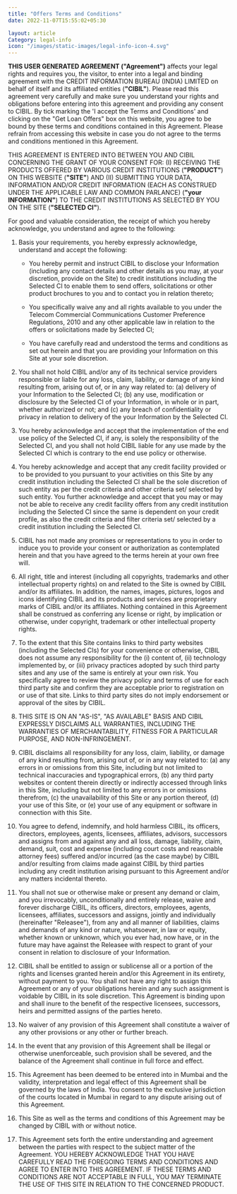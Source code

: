 ```yaml
---
title: "Offers Terms and Conditions"
date: 2022-11-07T15:55:02+05:30

layout: article
Category: legal-info
icon: "/images/static-images/legal-info-icon-4.svg"
---
```

**THIS USER GENERATED AGREEMENT ("Agreement")** affects your legal rights and requires you, the visitor, to enter into a legal and binding agreement with the CREDIT INFORMATION BUREAU (INDIA) LIMITED on behalf of itself and its affiliated entities (**"CIBIL"**). Please read this agreement very carefully and make sure you understand your rights and obligations before entering into this agreement and providing any consent to CIBIL. By tick marking the 'I
accept the Terms and Conditions' and clicking on the "Get Loan Offers" box on this website, you agree to be bound by these terms and conditions contained in this Agreement. Please refrain from accessing this website in case you do not agree to the terms and conditions mentioned in this Agreement.

THIS AGREEMENT IS ENTERED INTO BETWEEN YOU AND CIBIL CONCERNING THE GRANT OF YOUR CONSENT FOR: (I) RECEIVING THE PRODUCTS OFFERED BY VARIOUS CREDIT INSTITUTIONS (**"PRODUCT"**) ON THIS WEBSITE (**"SITE"**) AND (II) SUBMITTING YOUR DATA, INFORMATION AND/OR CREDIT INFORMATION (EACH AS CONSTRUED UNDER THE APPLICABLE LAW AND COMMON PARLANCE) (**"your INFORMATION"**) TO THE CREDIT INSTITUTIONS AS SELECTED BY YOU ON THE SITE (**"SELECTED CI"**).

For good and valuable consideration, the receipt of which you hereby acknowledge, you
    understand and agree to the following:


1. Basis your requirements, you hereby expressly acknowledge, understand and accept the following:

    * You hereby permit and instruct CIBIL to disclose your Information (including any contact details and other details as you may, at your discretion, provide on the Site) to credit institutions including the Selected CI to enable them to send offers, solicitations or other product brochures to you and to contact you in relation thereto;

    * You specifically waive any and all rights available to you under the Telecom Commercial Communications Customer Preference Regulations, 2010 and any other applicable law in relation to the offers or solicitations made by Selected CI;

    * You have carefully read and understood the terms and conditions as set out herein and that you are providing your Information on this Site at your sole discretion.

2. You shall not hold CIBIL and/or any of its technical service providers responsible or
    liable for any loss, claim, liability, or damage of any kind resulting from, arising out of,
    or in any way related to: (a) delivery of your Information to the Selected CI; (b) any use,
    modification or disclosure by the Selected CI of your Information, in whole or in part,
    whether authorized or not; and (c) any breach of confidentiality or privacy in relation to
    delivery of the your Information by the Selected CI.
3. You hereby acknowledge and accept that the implementation of the end use policy of the
    Selected CI, if any, is solely the responsibility of the Selected CI, and you shall not hold
    CIBIL liable for any use made by the Selected CI which is contrary to the end use policy or
    otherwise.
4. You hereby acknowledge and accept that any credit facility provided or to be provided to
    you pursuant to your activities on this Site by any credit institution including the
    Selected CI shall be the sole discretion of such entity as per the credit criteria and other
    criteria set/ selected by such entity. You further acknowledge and accept that you may or
    may not be able to receive any credit facility offers from any credit institution including
    the Selected CI since the same is dependent on your credit profile, as also the credit
    criteria and filter criteria set/ selected by a credit institution including the Selected
    CI.
5. CIBIL has not made any promises or representations to you in order to induce you to
    provide your consent or authorization as contemplated herein and that you have agreed to the
    terms herein at your own free will.
6. All right, title and interest (including all copyrights, trademarks and other
    intellectual property rights) on and related to the Site is owned by CIBIL and/or its
    affiliates. In addition, the names, images, pictures, logos and icons identifying CIBIL and
    its products and services are proprietary marks of CIBIL and/or its affiliates. Nothing
    contained in this Agreement shall be construed as conferring any license or right, by
    implication or otherwise, under copyright, trademark or other intellectual property
    rights.
7. To the extent that this Site contains links to third party websites (including the
    Selected CIs) for your convenience or otherwise, CIBIL does not assume any responsibility
    for the (i) content of, (ii) technology implemented by, or (iii) privacy practices adopted
    by such third party sites and any use of the same is entirely at your own risk. You
    specifically agree to review the privacy policy and terms of use for each third party site
    and confirm they are acceptable prior to registration on or use of that site. Links to third
    party sites do not imply endorsement or approval of the sites by CIBIL.
8. THIS SITE IS ON AN "AS-IS", "AS AVAILABLE" BASIS AND CIBIL EXPRESSLY DISCLAIMS ALL
    WARRANTIES, INCLUDING THE WARRANTIES OF MERCHANTABILITY, FITNESS FOR A PARTICULAR PURPOSE,
    AND NON-INFRINGEMENT.
9. CIBIL disclaims all responsibility for any loss, claim, liability, or damage of any
    kind resulting from, arising out of, or in any way related to: (a) any errors in or
    omissions from this Site, including but not limited to technical inaccuracies and
    typographical errors, (b) any third party websites or content therein directly or indirectly
    accessed through links in this Site, including but not limited to any errors in or omissions
    therefrom, (c) the unavailability of this Site or any portion thereof, (d) your use of this
    Site, or (e) your use of any equipment or software in connection with this Site.
10. You agree to defend, indemnify, and hold harmless CIBIL, its officers, directors,
    employees, agents, licensees, affiliates, advisors, successors and assigns from and against
    any and all loss, damage, liability, claim, demand, suit, cost and expense (including court
    costs and reasonable attorney fees) suffered and/or incurred (as the case maybe) by CIBIL
    and/or resulting from claims made against CIBIL by third parties including any credit
    institution arising pursuant to this Agreement and/or any matters incidental thereto.

11. You shall not sue or otherwise make or present any demand or claim, and you irrevocably,
    unconditionally and entirely release, waive and forever discharge CIBIL, its officers,
    directors, employees, agents, licensees, affiliates, successors and assigns, jointly and
    individually (hereinafter "Releasee"), from any and all manner of liabilities, claims and
    demands of any kind or nature, whatsoever, in law or equity, whether known or unknown, which
    you ever had, now have, or in the future may have against the Releasee with respect to grant
    of your consent in relation to disclosure of your Information.
12. CIBIL shall be entitled to assign or sublicense all or a portion of the rights and
    licenses granted herein and/or this Agreement in its entirety, without payment to you. You
    shall not have any right to assign this Agreement or any of your obligations herein and any
    such assignment is voidable by CIBIL in its sole discretion. This Agreement is binding upon
    and shall inure to the benefit of the respective licensees, successors, heirs and permitted
    assigns of the parties hereto.
13. No waiver of any provision of this Agreement shall constitute a waiver of any other
    provisions or any other or further breach.
14. In the event that any provision of this Agreement shall be illegal or otherwise
    unenforceable, such provision shall be severed, and the balance of the Agreement shall
    continue in full force and effect.
15. This Agreement has been deemed to be entered into in Mumbai and the validity,
    interpretation and legal effect of this Agreement shall be governed by the laws of India.
    You consent to the exclusive jurisdiction of the courts located in Mumbai in regard to any
    dispute arising out of this Agreement.
16. This Site as well as the terms and conditions of this Agreement may be changed by CIBIL
    with or without notice.
17. This Agreement sets forth the entire understanding and agreement between the parties with
    respect to the subject matter of the Agreement.
YOU HEREBY ACKNOWLEDGE THAT YOU HAVE CAREFULLY READ THE FOREGOING TERMS AND CONDITIONS AND
    AGREE TO ENTER INTO THIS AGREEMENT. IF THESE TERMS AND CONDITIONS ARE NOT ACCEPTABLE IN
    FULL, YOU MAY TERMINATE THE USE OF THIS SITE IN RELATION TO THE CONCERNED PRODUCT.

